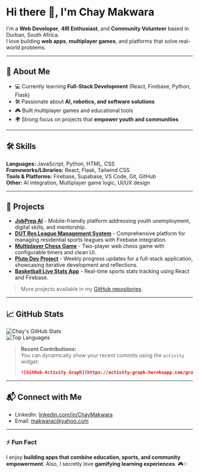 # Hi there 👋, I'm Chay Makwara

I'm a **Web Developer**, **4IR Enthusiast**, and **Community Volunteer** based in Durban, South Africa.  
I love building **web apps**, **multiplayer games**, and platforms that solve real-world problems.  

---

## 🌱 About Me
- 💻 Currently learning **Full-Stack Development** (React, Firebase, Python, Flask)
- 🛠 Passionate about **AI, robotics, and software solutions**
- 🎮 Built multiplayer games and educational tools
- 🌍 Strong focus on projects that **empower youth and communities**

---

## 🛠 Skills

**Languages:** JavaScript, Python, HTML, CSS  
**Frameworks/Libraries:** React, Flask, Tailwind CSS  
**Tools & Platforms:** Firebase, Supabase, VS Code, Git, GitHub  
**Other:** AI integration, Multiplayer game logic, UI/UX design

---

## 🚀 Projects

- [**JobPrep AI**](https://github.com/ChayMakwara/JobPrep-AI) - Mobile-friendly platform addressing youth unemployment, digital skills, and mentorship.  
- [**DUT Res League Management System**](https://github.com/ChayMakwara/DUT-Res-League) - Comprehensive platform for managing residential sports leagues with Firebase integration.  
- [**Multiplayer Chess Game**](https://github.com/ChayMakwara/Multiplayer-Chess) - Two-player web chess game with configurable timers and clean UI.  
- [**Pluto Dev Project**](https://github.com/ChayMakwara/Pluto-Dev) - Weekly progress updates for a full-stack application, showcasing iterative development and reflections.  
- [**Basketball Live Stats App**](https://github.com/ChayMakwara/Basketball-Live-Stats) - Real-time sports stats tracking using React and Firebase.

> More projects available in my [GitHub repositories](https://github.com/MakChay?tab=repositories).

---

## 📈 GitHub Stats

![Chay's GitHub Stats](https://github-readme-stats.vercel.app/api?username=MakChay&show_icons=true&theme=radical)  
![Top Languages](https://github-readme-stats.vercel.app/api/top-langs/?username=MakChay&layout=compact&theme=radical)

> **Recent Contributions:**  
> You can dynamically show your recent commits using the `activity` widget:
> ```markdown
> ![GitHub Activity Graph](https://activity-graph.herokuapp.com/graph?username=MakChay&theme=react-dark)
> ```

---

## 📬 Connect with Me

- LinkedIn: [linkedin.com/in/ChayMakwara](https://www.linkedin.com/in/ChayMakwara/)  
- Email: makwarac@yahoo.com  

---

### ⚡ Fun Fact
I enjoy **building apps that combine education, sports, and community empowerment**. Also, I secretly love **gamifying learning experiences**. 🎮✨

